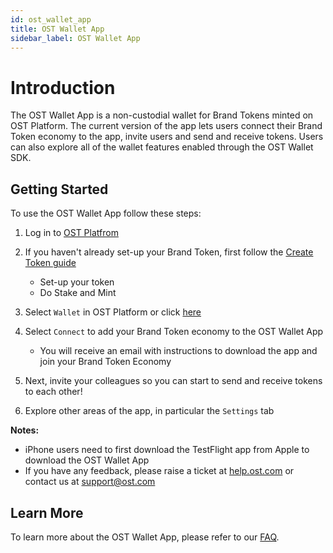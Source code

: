 ```yaml
---
id: ost_wallet_app
title: OST Wallet App
sidebar_label: OST Wallet App
---
```


# Introduction
The OST Wallet App is a non-custodial wallet for Brand Tokens minted on OST Platform. The current version of the app lets users connect their Brand Token economy to the app, invite users and send and receive tokens. Users can also explore all of the wallet features enabled through the OST Wallet SDK.

## Getting Started
To use the OST Wallet App follow these steps:

1. Log in to [OST Platfrom](https://platform.ost.com/login)

2. If you haven't already set-up your Brand Token, first follow the [Create Token guide](/platform/docs/guides/create_token/)
    * Set-up your token
    * Do Stake and Mint

3. Select `Wallet` in OST Platform or click [here](https://platform.ost.com/testnet/wallet)

4. Select `Connect` to add your Brand Token economy to the OST Wallet App
    * You will receive an email with instructions to download the app and join your Brand Token Economy

5. Next, invite your colleagues so you can start to send and receive tokens to each other!

6. Explore other areas of the app, in particular the `Settings` tab

**Notes:** 
* iPhone users need to first download the TestFlight app from Apple to download the OST Wallet App
* If you have any feedback, please raise a ticket at [help.ost.com](https://help.ost.com) or contact us at support@ost.com

## Learn More
To learn more about the OST Wallet App, please refer to our [FAQ](https://help.ost.com/support/solutions/folders/35000214781).
